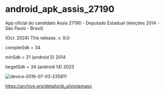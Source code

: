 # android_apk_assis_27190

App oficial do candidato Assis 27190 - Deputado Estadual (eleições 2014 - São Paulo - Brasil)

(Oct. 2024) This release, v. 9.0:

compileSdk = 34

minSdk = 21 (android 5) 2014

targetSdk = 34 (android 14) 2023

![device-2016-07-03-235811](https://github.com/user-attachments/assets/57849a08-efdb-40f3-9e1b-34ff84fd1261)

https://archive.org/details/@_silviotamaso
